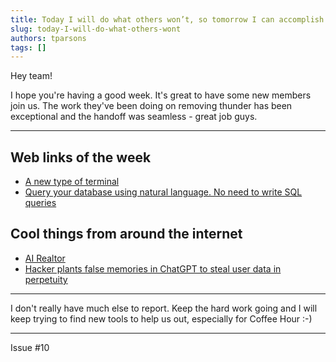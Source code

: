 ```yaml
---
title: Today I will do what others won’t, so tomorrow I can accomplish what others can’t. - Jerry Rice
slug: today-I-will-do-what-others-wont
authors: tparsons
tags: []
---
```

Hey team!

I hope you're having a good week. It's great to have some new members join us. The work they've been doing on removing thunder has been exceptional and the handoff was seamless - great job guys.
<!-- truncate -->

---

## Web links of the week

- [A new type of terminal](https://www.warp.dev/)
- [Query your database using natural language. No need to write SQL queries](https://sequel.sh/)

## Cool things from around the internet

- [AI Realtor](https://www.modernrealty.io/)
- [Hacker plants false memories in ChatGPT to steal user data in perpetuity](https://arstechnica.com/security/2024/09/false-memories-planted-in-chatgpt-give-hacker-persistent-exfiltration-channel/)

---

I don't really have much else to report. Keep the hard work going and I will keep trying to find new tools to help us out, especially for Coffee Hour :-)

---

Issue #10
